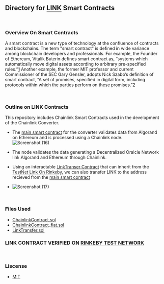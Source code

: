 ## Directory for [LINK](https://rinkeby.etherscan.io/address/0x334cdcf3cc39cf0d84d6adb10961400fe204f8bc) Smart Contracts

&nbsp;

### Overview On Smart Contracts

A smart contract is a new type of technology at the confluence of contracts and blockchains. The term "smart contract" is defined in wide variance among blockchain developers and professionals. For example, the Founder of Ethereum, Vitalik Buterin defines smart contract as, “systems which automatically move digital assets according to arbitrary pre-specified rules.”[1](https://ethereum.org/en/whitepaper/) Another example, the former MIT professor and current Commissioner of the SEC Gary Gensler, adopts Nick Szabo’s definition of smart contract, “A set of promises, specified in digital form, including protocols within which the parties perform on these promises.”[2](https://ocw.mit.edu/courses/15-s12-blockchain-and-money-fall-2018/resources/session-6-smart-contracts-and-dapps/)

&nbsp;

### Outline on LINK Contracts

This repository includes Chainlink Smart Contracts used in the development of the Chainlink Converter.

 - The  [main smart contract](https://github.com/Bhaney44/ChainLinkHackathonSpring2022/blob/main/LinkContracts/contracts/ChainlinkContract.sol) for the converter validates data from Algorand on Ethereum and is processed using a Chainlink node.
![Screenshot (16)](https://user-images.githubusercontent.com/85407620/170778488-7b165cc1-91e5-4f0c-b109-edff2092ffdf.png)

 - The node validates the data generating a Decentralized Oralcle Network link Algorand and Ethereum through Chainlink.

 - Using an interactable [LinkTranser Contract](https://github.com/Bhaney44/ChainLinkHackathonSpring2022/blob/main/LinkContracts/contracts/LinkTransfer.sol) that can inherit from the [TestNet Link On Rinkeby](https://github.com/Bhaney44/ChainLinkHackathonSpring2022/blob/main/TestNetLink/link.sol), we can also transfer LINK to the address recieved from the [main smart contract](https://github.com/Bhaney44/ChainLinkHackathonSpring2022/blob/main/LinkContracts/contracts/ChainlinkContract.sol)
 - ![Screenshot (17)](https://user-images.githubusercontent.com/85407620/170778849-f0bd1910-b268-46ef-b9fe-70ed6d7b4890.png)

&nbsp;

### Files Used
 - [ChainlinkContract.sol](https://github.com/Bhaney44/ChainLinkHackathonSpring2022/blob/main/LinkContracts/contracts/ChainlinkContract.sol)
 - [ChainlinkContract_flat.sol](https://github.com/Bhaney44/ChainLinkHackathonSpring2022/blob/main/LinkContracts/contracts/ChainlinkContract_flat.sol)
 - [LinkTransfer.sol](https://github.com/Bhaney44/ChainLinkHackathonSpring2022/blob/main/LinkContracts/contracts/LinkTransfer.sol)
&nbsp;

### LINK CONTRACT VERIFIED ON [RINKEBY TEST NETWORK](https://rinkeby.etherscan.io/address/0x334cdcf3cc39cf0d84d6adb10961400fe204f8bc)
&nbsp;

### Liscense
 - [MIT](https://spdx.org/licenses/MIT.html)
